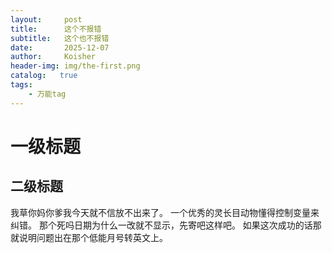 ```yaml
---
layout:     post
title:      这个不报错
subtitle:   这个也不报错
date:       2025-12-07
author:     Koisher
header-img: img/the-first.png
catalog:   true
tags:
    - 万能tag
---
```

# 一级标题
## 二级标题
我草你妈你爹我今天就不信放不出来了。
一个优秀的灵长目动物懂得控制变量来纠错。
那个死吗日期为什么一改就不显示，先寄吧这样吧。
如果这次成功的话那就说明问题出在那个低能月号转英文上。
